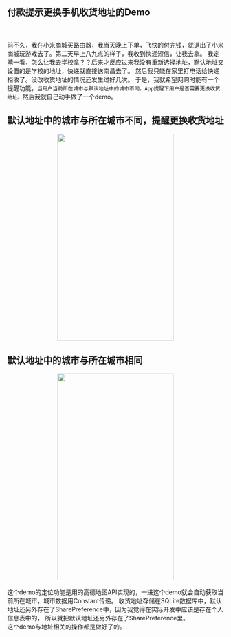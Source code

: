 ## 付款提示更换手机收货地址的Demo
<br><br>
    前不久，我在小米商城买路由器，我当天晚上下单，飞快的付完钱，就退出了小米商城玩游戏去了。第二天早上八九点的样子，我收到快递短信，让我去拿。
  我定睛一看，怎么让我去学校拿？？后来才反应过来我没有重新选择地址，默认地址又设置的是学校的地址，快递就直接送南昌去了。
  然后我只能在家里打电话给快递拒收了。没改收货地址的情况还发生过好几次。
  于是，我就希望网购时能有一个提醒功能，`当用户当前所在城市与默认地址中的城市不同，App提醒下用户是否需要更换收货地址。`然后我就自己动手做了一个demo。
    
   ## 默认地址中的城市与所在城市不同，提醒更换收货地址
   <div align=center>
   <img src="https://github.com/StevenReach/DeliveryAddressDemo/raw/master/gif/demo.gif" width="270" height="480"/></div>
    
   ## 默认地址中的城市与所在城市相同
   <div align=center>
   <img src="https://github.com/StevenReach/DeliveryAddressDemo/raw/master/gif/demo_same.gif" width="270" height="480"/></div>
   <br>
   这个demo的定位功能是用的高德地图API实现的，一进这个demo就会自动获取当前所在城市，城市数据用Constant传递。
   收货地址存储在SQLite数据库中，默认地址还另外存在了SharePreference中，因为我觉得在实际开发中应该是存在个人信息表中的，
   所以就把默认地址还另外存在了SharePreference里。
   <br>
   这个demo与地址相关的操作都是做好了的。
